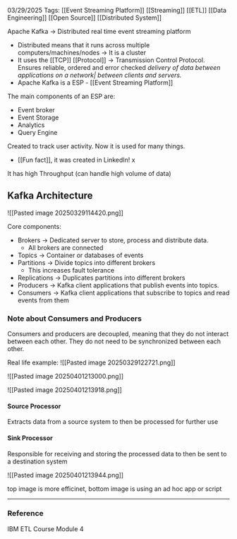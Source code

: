 03/29/2025
Tags: [[Event Streaming Platform]] [[Streaming]] [[ETL]] [[Data Engineering]] [[Open Source]] [[Distributed System]]

Apache Kafka -> Distributed real time event streaming platform
- Distributed means that it runs across multiple computers/machines/nodes -> It is a cluster
- It uses the [[TCP]] [[Protocol]] -> Transmission Control Protocol. Ensures reliable, ordered and error checked *delivery of data between applications on a network| between clients and servers.* 
- Apache Kafka is a ESP - [[Event Streaming Platform]]

The main components of an ESP are:
- Event broker
- Event Storage
- Analytics
- Query Engine

Created to track user activity. Now it is used for many things.
- [[Fun fact]], it was created in LinkedIn! x

It has high Throughput (can handle high volume of data)
## Kafka Architecture
![[Pasted image 20250329114420.png]]

Core components:
- Brokers -> Dedicated server to store, process and distribute data.
	- All brokers are connected 
- Topics -> Container or databases of events
- Partitions -> Divide topics into different brokers
	- This increases fault tolerance
- Replications -> Duplicates partitions into different brokers 
- Producers -> Kafka client applications that publish events into topics.
- Consumers -> Kafka client applications that subscribe to topics and read events from them 

### Note about Consumers and Producers
Consumers and producers are decoupled, meaning that they do not interact between each other. They do not need to be synchronized between each other. 

Real life example:
![[Pasted image 20250329122721.png]]

![[Pasted image 20250401213000.png]]

![[Pasted image 20250401213918.png]]

#### Source Processor
Extracts data from a source system to then be processed for further use

#### Sink Processor
Responsible for receiving and storing the processed data to then be sent to a destination system 


![[Pasted image 20250401213944.png]]


top image is more efficinet, bottom image is using an ad hoc app or script 

---
### Reference
IBM ETL Course Module 4 